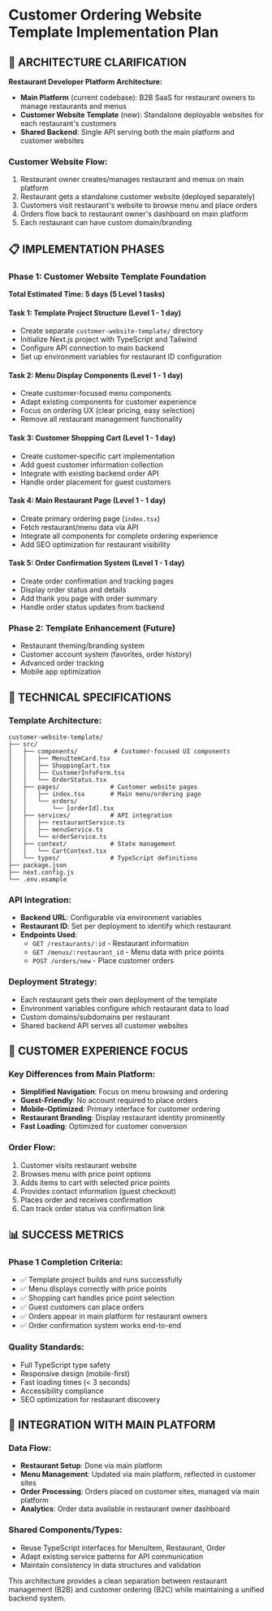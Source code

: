 # Customer Ordering Website Template Implementation Plan

## 🎯 **ARCHITECTURE CLARIFICATION**

**Restaurant Developer Platform Architecture:**
- **Main Platform** (current codebase): B2B SaaS for restaurant owners to manage restaurants and menus
- **Customer Website Template** (new): Standalone deployable websites for each restaurant's customers
- **Shared Backend**: Single API serving both the main platform and customer websites

### **Customer Website Flow:**
1. Restaurant owner creates/manages restaurant and menus on main platform
2. Restaurant gets a standalone customer website (deployed separately)
3. Customers visit restaurant's website to browse menu and place orders
4. Orders flow back to restaurant owner's dashboard on main platform
5. Each restaurant can have custom domain/branding

## 📋 **IMPLEMENTATION PHASES**

### **Phase 1: Customer Website Template Foundation**
**Total Estimated Time: 5 days (5 Level 1 tasks)**

#### **Task 1: Template Project Structure (Level 1 - 1 day)**
- Create separate `customer-website-template/` directory
- Initialize Next.js project with TypeScript and Tailwind
- Configure API connection to main backend
- Set up environment variables for restaurant ID configuration

#### **Task 2: Menu Display Components (Level 1 - 1 day)**  
- Create customer-focused menu components
- Adapt existing components for customer experience
- Focus on ordering UX (clear pricing, easy selection)
- Remove all restaurant management functionality

#### **Task 3: Customer Shopping Cart (Level 1 - 1 day)**
- Create customer-specific cart implementation
- Add guest customer information collection
- Integrate with existing backend order API
- Handle order placement for guest customers

#### **Task 4: Main Restaurant Page (Level 1 - 1 day)**
- Create primary ordering page (`index.tsx`)
- Fetch restaurant/menu data via API
- Integrate all components for complete ordering experience
- Add SEO optimization for restaurant visibility

#### **Task 5: Order Confirmation System (Level 1 - 1 day)**
- Create order confirmation and tracking pages
- Display order status and details
- Add thank you page with order summary
- Handle order status updates from backend

### **Phase 2: Template Enhancement (Future)**
- Restaurant theming/branding system
- Customer account system (favorites, order history)
- Advanced order tracking
- Mobile app optimization

## 🔧 **TECHNICAL SPECIFICATIONS**

### **Template Architecture:**
```
customer-website-template/
├── src/
│   ├── components/          # Customer-focused UI components
│   │   ├── MenuItemCard.tsx
│   │   ├── ShoppingCart.tsx
│   │   ├── CustomerInfoForm.tsx
│   │   └── OrderStatus.tsx
│   ├── pages/              # Customer website pages
│   │   ├── index.tsx       # Main menu/ordering page
│   │   └── orders/
│   │       └── [orderId].tsx
│   ├── services/           # API integration
│   │   ├── restaurantService.ts
│   │   ├── menuService.ts
│   │   └── orderService.ts
│   ├── context/            # State management
│   │   └── CartContext.tsx
│   └── types/              # TypeScript definitions
├── package.json
├── next.config.js
└── .env.example
```

### **API Integration:**
- **Backend URL**: Configurable via environment variables
- **Restaurant ID**: Set per deployment to identify which restaurant
- **Endpoints Used**:
  - `GET /restaurants/:id` - Restaurant information
  - `GET /menus/:restaurant_id` - Menu data with price points
  - `POST /orders/new` - Place customer orders

### **Deployment Strategy:**
- Each restaurant gets their own deployment of the template
- Environment variables configure which restaurant data to load
- Custom domains/subdomains per restaurant
- Shared backend API serves all customer websites

## 🎨 **CUSTOMER EXPERIENCE FOCUS**

### **Key Differences from Main Platform:**
- **Simplified Navigation**: Focus on menu browsing and ordering
- **Guest-Friendly**: No account required to place orders
- **Mobile-Optimized**: Primary interface for customer ordering
- **Restaurant Branding**: Display restaurant identity prominently
- **Fast Loading**: Optimized for customer conversion

### **Order Flow:**
1. Customer visits restaurant website
2. Browses menu with price point options
3. Adds items to cart with selected price points
4. Provides contact information (guest checkout)
5. Places order and receives confirmation
6. Can track order status via confirmation link

## 📊 **SUCCESS METRICS**

### **Phase 1 Completion Criteria:**
- ✅ Template project builds and runs successfully
- ✅ Menu displays correctly with price points
- ✅ Shopping cart handles price point selection
- ✅ Guest customers can place orders
- ✅ Orders appear in main platform for restaurant owners
- ✅ Order confirmation system works end-to-end

### **Quality Standards:**
- Full TypeScript type safety
- Responsive design (mobile-first)
- Fast loading times (< 3 seconds)
- Accessibility compliance
- SEO optimization for restaurant discovery

## 🔄 **INTEGRATION WITH MAIN PLATFORM**

### **Data Flow:**
- **Restaurant Setup**: Done via main platform
- **Menu Management**: Updated via main platform, reflected in customer sites
- **Order Processing**: Orders placed on customer sites, managed via main platform
- **Analytics**: Order data available in restaurant owner dashboard

### **Shared Components/Types:**
- Reuse TypeScript interfaces for MenuItem, Restaurant, Order
- Adapt existing service patterns for API communication
- Maintain consistency in data structures and validation

This architecture provides a clean separation between restaurant management (B2B) and customer ordering (B2C) while maintaining a unified backend system.